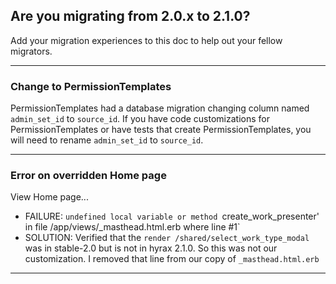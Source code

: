 ## Are you migrating from 2.0.x to 2.1.0?  

Add your migration experiences to this doc to help out your fellow migrators.

---

### Change to PermissionTemplates

PermissionTemplates had a database migration changing column named `admin_set_id` to `source_id`.  If you have code customizations for PermissionTemplates or have tests that create PermissionTemplates, you will need to rename `admin_set_id` to `source_id`.

---

### Error on overridden Home page

View Home page...

* FAILURE: `undefined local variable or method `create_work_presenter' in file /app/views/_masthead.html.erb where line #1`
* SOLUTION:  Verified that the `render /shared/select_work_type_modal` was in stable-2.0 but is not in hyrax 2.1.0.  So this was not our customization.  I removed that line from our copy of `_masthead.html.erb`

---
